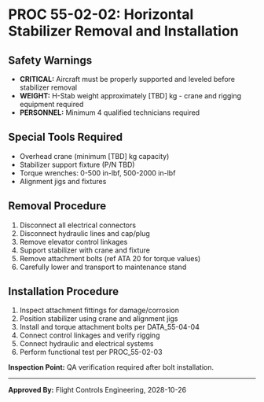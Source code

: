 # PROC 55-02-02: Horizontal Stabilizer Removal and Installation

## Safety Warnings
- **CRITICAL:** Aircraft must be properly supported and leveled before stabilizer removal
- **WEIGHT:** H-Stab weight approximately [TBD] kg - crane and rigging equipment required
- **PERSONNEL:** Minimum 4 qualified technicians required

## Special Tools Required
- Overhead crane (minimum [TBD] kg capacity)
- Stabilizer support fixture (P/N TBD)
- Torque wrenches: 0-500 in-lbf, 500-2000 in-lbf
- Alignment jigs and fixtures

## Removal Procedure
1. Disconnect all electrical connectors
2. Disconnect hydraulic lines and cap/plug
3. Remove elevator control linkages
4. Support stabilizer with crane and fixture
5. Remove attachment bolts (ref ATA 20 for torque values)
6. Carefully lower and transport to maintenance stand

## Installation Procedure
1. Inspect attachment fittings for damage/corrosion
2. Position stabilizer using crane and alignment jigs
3. Install and torque attachment bolts per DATA_55-04-04
4. Connect control linkages and verify rigging
5. Connect hydraulic and electrical systems
6. Perform functional test per PROC_55-02-03

**Inspection Point:** QA verification required after bolt installation.

---
**Approved By:** Flight Controls Engineering, 2028-10-26
